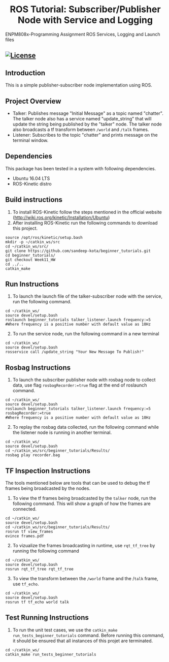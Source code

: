 <h1 align="center"> ROS Tutorial: Subscriber/Publisher Node with Service and Logging
</h1>
ENPM808x-Programming Assignment ROS Services, Logging and Launch files

[![License](https://img.shields.io/badge/License-BSD%203--Clause-blue.svg)](https://opensource.org/licenses/BSD-3-Clause)
---

## Introduction

This is a simple publisher-subscriber node implementation using ROS. 

## Project Overview

- Talker: Publishes message "Initial Message" as a topic named "chatter". The talker node also has a service named "update_string" that will update the string being published by the "talker" node. The talker node also broadcasts a tf transform between `/world` and `/talk` frames. 
- Listener: Subscribes to the topic "chatter" and prints message on the terminal window.

## Dependencies

This package has been tested in a system with following dependencies.
- Ubuntu 16.04 LTS
- ROS-Kinetic distro

## Build instructions

1) To install ROS-Kinetic follow the steps mentioned in the official website (http://wiki.ros.org/kinetic/Installation/Ubuntu)
2) After installing ROS-Kinetic run the following commands to download this project.
```
source /opt/ros/kinetic/setup.bash
mkdir -p ~/catkin_ws/src
cd ~/catkin_ws/src/
git clone https://github.com/sandeep-kota/beginner_tutorials.git
cd beginner_tutorials/
git checkout Week11_HW
cd ../..  
catkin_make
```

## Run Instructions

1) To launch the launch file of the talker-subscriber node with the service, run the following command.
```
cd ~/catkin_ws/
source devel/setup.bash
roslaunch beginner_tutorials talker_listener.launch frequency:=5
#Where frequency is a positive number with default value as 10Hz
```
2) To run the service node, run the following command in a new terminal
```
cd ~/catkin_ws/
source devel/setup.bash
rosservice call /update_string "Your New Message To Publish!"
```
## Rosbag Instructions

1) To launch the subscriber publisher node with rosbag node to collect data, use flag `rosbagRecorder:=true` flag at the end of roslaunch command.
```
cd ~/catkin_ws/
source devel/setup.bash
roslaunch beginner_tutorials talker_listener.launch frequency:=5 rosbagRecorder:=true
#Where frequency is a positive number with default value as 10Hz
```
2) To replay the rosbag data collected, run the following command while the listener node is running in another terminal.
```
cd ~/catkin_ws/
source devel/setup.bash
cd ~/catkin_ws/src/beginner_tutorials/Results/
rosbag play recorder.bag 
```

## TF Inspection Instructions

The tools mentioned below are tools that can be used to debug the tf frames being broadcasted by the nodes.

1) To view the tf frames being broadcasted by the `talker` node, run the following command. This will show a graph of how the frames are connected.
```
cd ~/catkin_ws/
source devel/setup.bash
cd ~/catkin_ws/src/beginner_tutorials/Results/
rosrun tf view_frames
evince frames.pdf
```

2) To vizualize the frames broadcasting in runtime, use `rqt_tf_tree` by running the following command
```
cd ~/catkin_ws/
source devel/setup.bash
rosrun rqt_tf_tree rqt_tf_tree
```

3) To view the transform between the `/world` frame and the /`talk` frame, use `tf_echo`.
```
cd ~/catkin_ws/
source devel/setup.bash
rosrun tf tf_echo world talk
```

## Test Running Instructions

1) To run the unit test cases, we use the `catkin_make run_tests_beginner_tutorials` command. Before running this command, it should be ensured that all instances of this projet are terminated. 
```
cd ~/catkin_ws/
catkin_make run_tests_beginner_tutorials
``` 